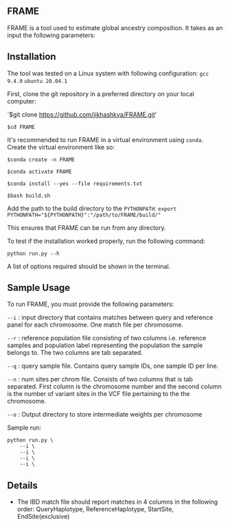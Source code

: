 ## FRAME ##

FRAME is a tool used to estimate global ancestry composition. It takes as an input the following parameters:

## Installation ##

The tool was tested on a Linux system with following configuration:
`gcc 9.4.0`
`ubuntu 20.04.1`

First, clone the git repository in a preferred directory on your local computer:

`$git clone https://github.com/jikhashkya/FRAME.git'

`$cd FRAME`

It's recommended to run FRAME in a virtual environment using `conda`. Create the virtual environment
like so:

`$conda create -n FRAME`

`$conda activate FRAME`

`$conda install --yes --file requirements.txt`

`$bash build.sh`


Add the path to the build directory to the `PYTHONPATH`:
`export PYTHONPATH="${PYTHONPATH}":"/path/to/FRAME/build/"`

This ensures that FRAME can be run from any directory.

To test if the installation worked properly, run the following command:

```
python run.py --h
```

A list of options required should be shown in the terminal.

## Sample Usage ##
To run FRAME, you must provide the following parameters:

`--i` : input directory that contains matches between query and reference panel for each chromosome. One match file per chromosome.

`--r` : reference population file consisting of two columns i.e. reference samples and population label representing the population the sample belongs to. 
The two columns are tab separated.

`--q` : query sample file. 
Contains query sample IDs, one sample ID per line. 

`--n` : num sites per chrom file.
Consists of two columns that is tab separated.
First column is the chromosome number and the second column is the number of variant sites in the VCF file pertaining to the the chromosome.

`--o` : Output directory to store intermediate weights per chromosome 

Sample run:
```
python run.py \
    --i \
    --i \
    --i \
    --i \
```

## Details ##

- The IBD match file should report matches in 4 columns in the following order:
QueryHaplotype, ReferenceHaplotype, StartSite, EndSite(exclusive)

